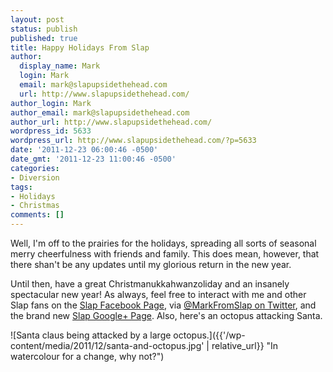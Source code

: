 ```yaml
---
layout: post
status: publish
published: true
title: Happy Holidays From Slap
author:
  display_name: Mark
  login: Mark
  email: mark@slapupsidethehead.com
  url: http://www.slapupsidethehead.com/
author_login: Mark
author_email: mark@slapupsidethehead.com
author_url: http://www.slapupsidethehead.com/
wordpress_id: 5633
wordpress_url: http://www.slapupsidethehead.com/?p=5633
date: '2011-12-23 06:00:46 -0500'
date_gmt: '2011-12-23 11:00:46 -0500'
categories:
- Diversion
tags:
- Holidays
- Christmas
comments: []
---
```

Well, I'm off to the prairies for the holidays, spreading all sorts of seasonal merry cheerfulness with friends and family. This does mean, however, that there shan't be any updates until my glorious return in the new year.

Until then, have a great Christmanukkahwanzoliday and an insanely spectacular new year! As always, feel free to interact with me and other Slap fans on the [Slap Facebook Page](http://www.facebook.com/slapupsidethehead "Face it, booky!"), via [@MarkFromSlap on Twitter](http://twitter.com/MarkFromSlap "Ittertrotter"), and the brand new [Slap Google+ Page](http://plus.google.com/108080544335917602368 "Googley Boogley"). Also, here's an octopus attacking Santa.

![Santa claus being attacked by a large octopus.]({{'/wp-content/media/2011/12/santa-and-octopus.jpg' | relative_url}} "In watercolour for a change, why not?")

